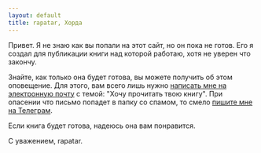 ```yaml
---
layout: default
title: rapatar, Хорда
---
```


Привет. Я не знаю как вы попали на этот сайт, но он пока не готов.
Его я создал для публикации книги над которой работаю, хотя не уверен что закончу.

Знайте, как только она будет готова, вы можете получить об этом оповещение. Для этого, вам всего лишь нужно [написать мне на электронную почту](mailto:rapatar@gmail.com) с темой: "Хочу прочитать твою книгу". При опасении что письмо попадет в папку со спамом, то смело [пишите мне на Телеграм](https://t.me/rapatar).

Если книга будет готова, надеюсь она вам понравится.

С уважением, rapatar.
